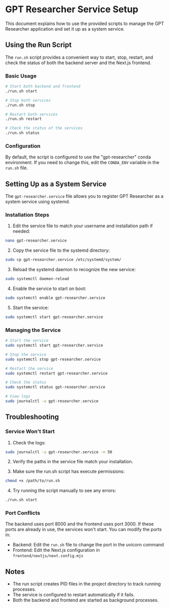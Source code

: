 # GPT Researcher Service Setup

This document explains how to use the provided scripts to manage the GPT Researcher application and set it up as a system service.

## Using the Run Script

The `run.sh` script provides a convenient way to start, stop, restart, and check the status of both the backend server and the Next.js frontend.

### Basic Usage

```bash
# Start both backend and frontend
./run.sh start

# Stop both services
./run.sh stop

# Restart both services
./run.sh restart

# Check the status of the services
./run.sh status
```

### Configuration

By default, the script is configured to use the "gpt-researcher" conda environment. If you need to change this, edit the `CONDA_ENV` variable in the `run.sh` file.

## Setting Up as a System Service

The `gpt-researcher.service` file allows you to register GPT Researcher as a system service using systemd.

### Installation Steps

1. Edit the service file to match your username and installation path if needed:

```bash
nano gpt-researcher.service
```

2. Copy the service file to the systemd directory:

```bash
sudo cp gpt-researcher.service /etc/systemd/system/
```

3. Reload the systemd daemon to recognize the new service:

```bash
sudo systemctl daemon-reload
```

4. Enable the service to start on boot:

```bash
sudo systemctl enable gpt-researcher.service
```

5. Start the service:

```bash
sudo systemctl start gpt-researcher.service
```

### Managing the Service

```bash
# Start the service
sudo systemctl start gpt-researcher.service

# Stop the service
sudo systemctl stop gpt-researcher.service

# Restart the service
sudo systemctl restart gpt-researcher.service

# Check the status
sudo systemctl status gpt-researcher.service

# View logs
sudo journalctl -u gpt-researcher.service
```

## Troubleshooting

### Service Won't Start

1. Check the logs:
```bash
sudo journalctl -u gpt-researcher.service -n 50
```

2. Verify the paths in the service file match your installation.

3. Make sure the run.sh script has execute permissions:
```bash
chmod +x /path/to/run.sh
```

4. Try running the script manually to see any errors:
```bash
./run.sh start
```

### Port Conflicts

The backend uses port 8000 and the frontend uses port 3000. If these ports are already in use, the services won't start. You can modify the ports in:

- Backend: Edit the `run.sh` file to change the port in the uvicorn command
- Frontend: Edit the Next.js configuration in `frontend/nextjs/next.config.mjs`

## Notes

- The run script creates PID files in the project directory to track running processes.
- The service is configured to restart automatically if it fails.
- Both the backend and frontend are started as background processes.
